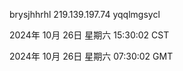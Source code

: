 brysjhhrhl 219.139.197.74 yqqlmgsycl

2024年 10月 26日 星期六 15:30:02 CST

2024年 10月 26日 星期六 07:30:02 GMT
